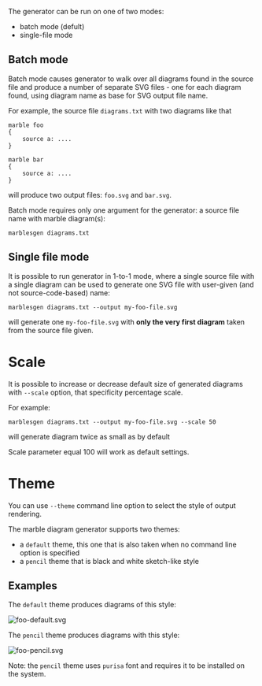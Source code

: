 The generator can be run on one of two modes:

* batch mode (defult)
* single-file mode

## Batch mode
Batch mode causes generator to walk over all diagrams found in the source file and produce a number of separate SVG files - one for each diagram found, using diagram name as base for SVG output file name. 

For example, the source file `diagrams.txt` with two diagrams like that

	marble foo 
	{
		source a: ....
	}
	
	marble bar 
	{
		source a: ....
	}

will produce two output files: `foo.svg` and `bar.svg`.
	
Batch mode requires only one argument for the generator: a source file name with marble diagram(s):

	marblesgen diagrams.txt
	
## Single file mode
It is possible to run generator in 1-to-1 mode, where a single source file with a single diagram can be used to generate one SVG file with user-given (and not source-code-based) name:
 
	marblesgen diagrams.txt --output my-foo-file.svg
	
will generate one `my-foo-file.svg` with **only the very first diagram** taken from the source file given.

 
# Scale
It is possible to increase or decrease default size of generated diagrams with `--scale` option, that specificity percentage scale.

For example:

	marblesgen diagrams.txt --output my-foo-file.svg --scale 50 

will generate diagram twice as small as by default

Scale parameter equal 100 will work as default settings.

# Theme
You can use `--theme` command line option to select the style of output rendering.

The marble diagram generator supports two themes:

* a `default` theme, this one that is also taken when no command line option is specified
* a `pencil` theme that is black and white sketch-like style

## Examples
The `default` theme produces diagrams of this style:

![foo-default.svg](https://bitbucket.org/achary/rx-marbles/raw/master/docs/foo-default.svg)

The `pencil` theme produces diagrams with this style:

![foo-pencil.svg](https://bitbucket.org/achary/rx-marbles/raw/master/docs/foo-pencil.svg)

Note: the `pencil` theme uses `purisa` font and requires it to be installed on the system.